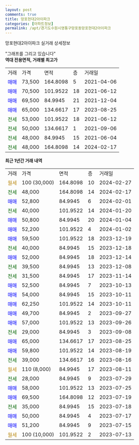 ```yaml
---
layout: post
comments: true
title: 망포현대2아이파크
categories: [아파트정보]
permalink: /apt/경기도수원시영통구망포동망포현대2아이파크
---
```


망포현대2아이파크 실거래 상세정보

<script type="text/javascript">
  google.charts.load('current', {'packages':['line', 'corechart']});
  google.charts.setOnLoadCallback(drawChart);

  function drawChart() {
    var data = new google.visualization.DataTable();
    data.addColumn('date', '거래일');
    data.addColumn('number', "매매");
    data.addColumn('number', "전세");
    data.addColumn('number', "전매");

    data.addRows([[new Date(Date.parse("2024-02-27")), null, null, null], [new Date(Date.parse("2024-02-17")), null, 48000, null], [new Date(Date.parse("2024-02-01")), 52800, null, null], [new Date(Date.parse("2024-01-20")), null, 40000, null], [new Date(Date.parse("2024-01-04")), 50800, null, null], [new Date(Date.parse("2024-01-02")), 52200, null, null], [new Date(Date.parse("2023-12-19")), 59500, null, null], [new Date(Date.parse("2023-12-18")), null, 40000, null], [new Date(Date.parse("2023-12-14")), 52000, null, null], [new Date(Date.parse("2023-12-08")), null, 39500, null], [new Date(Date.parse("2023-11-14")), null, 31500, null], [new Date(Date.parse("2023-10-13")), 52500, null, null], [new Date(Date.parse("2023-10-11")), 54000, null, null], [new Date(Date.parse("2023-10-11")), 62250, null, null], [new Date(Date.parse("2023-09-27")), 49700, null, null], [new Date(Date.parse("2023-09-26")), 57000, null, null], [new Date(Date.parse("2023-09-08")), null, 29000, null], [new Date(Date.parse("2023-08-25")), 65000, null, null], [new Date(Date.parse("2023-08-19")), 59800, null, null], [new Date(Date.parse("2023-08-16")), null, 39000, null], [new Date(Date.parse("2023-08-11")), null, null, null], [new Date(Date.parse("2023-07-29")), null, 28000, null], [new Date(Date.parse("2023-07-25")), 58000, null, null], [new Date(Date.parse("2023-07-19")), 69500, null, null], [new Date(Date.parse("2023-07-18")), null, 35000, null], [new Date(Date.parse("2023-07-17")), 50000, null, null], [new Date(Date.parse("2023-07-15")), 51200, null, null], [new Date(Date.parse("2023-07-13")), null, null, null]]);

    var options = {
      hAxis: {
        format: 'yyyy/MM/dd'
      },    
      lineWidth: 0,
      pointsVisible: true,    
      title: '최근 1년간 유형별 실거래가 분포',
      legend: { position: 'bottom' }
    };

    var formatter = new google.visualization.NumberFormat({pattern:'###,###'} );
    formatter.format(data, 1);
    formatter.format(data, 2);
    
    setTimeout(function() {
        var chart = new google.visualization.LineChart(document.getElementById('columnchart_material'));
        chart.draw(data, (options));
        document.getElementById('loading').style.display = 'none';
    }, 200);
  }
</script>


<div id="loading" style="z-index:20; display: block; margin-left: 0px">"그래프를 그리고 있습니다"</div>
<div id="columnchart_material" style="width: 95%; margin-left: 0px; display: block"></div>
<!-- contents start -->
<b>역대 전용면적, 거래별 최고가</b>
<table class="sortable">
    <tr>
      <td>거래</td>
      <td>가격</td>
      <td>면적</td>
      <td>층</td>
      <td>거래일</td>
    </tr>
        <tr>
          <td><a style="color: blue">매매</a></td>
          <td>73,500</td>
          <td>164.8098</td>
          <td>5</td>
          <td>2021-04-06</td>
        </tr>            <tr>
          <td><a style="color: blue">매매</a></td>
          <td>70,500</td>
          <td>101.9522</td>
          <td>18</td>
          <td>2021-06-12</td>
        </tr>            <tr>
          <td><a style="color: blue">매매</a></td>
          <td>69,500</td>
          <td>84.9945</td>
          <td>21</td>
          <td>2021-12-04</td>
        </tr>            <tr>
          <td><a style="color: blue">매매</a></td>
          <td>65,000</td>
          <td>134.6617</td>
          <td>17</td>
          <td>2023-08-25</td>
        </tr>        
        <tr>
              <td><a style="color: darkgreen">전세</a></td>
              <td>53,000</td>
              <td>101.9522</td>
              <td>18</td>
              <td>2021-06-12</td>
            </tr>            <tr>
              <td><a style="color: darkgreen">전세</a></td>
              <td>50,000</td>
              <td>134.6617</td>
              <td>1</td>
              <td>2021-09-06</td>
            </tr>            <tr>
              <td><a style="color: darkgreen">전세</a></td>
              <td>48,000</td>
              <td>84.9945</td>
              <td>15</td>
              <td>2021-06-04</td>
            </tr>            <tr>
              <td><a style="color: darkgreen">전세</a></td>
              <td>48,000</td>
              <td>164.8098</td>
              <td>14</td>
              <td>2024-02-17</td>
            </tr>        
    
</table>

<b>최근 1년간 거래 내역</b>

<table class="sortable">
    <tr>
      <td>거래</td>
      <td>가격</td>
      <td>면적</td>
      <td>층</td>
      <td>거래일</td>
    </tr>
    <tr>
      <td><a style="color: darkgoldenrod">월세</a></td>
      <td>100 (30,000)</td>
      <td>164.8098</td>
      <td>10</td>
      <td>2024-02-27</td>
    </tr>          <tr>
      <td><a style="color: darkgreen">전세</a></td>
      <td>48,000</td>
      <td>164.8098</td>
      <td>14</td>
      <td>2024-02-17</td>
    </tr>          <tr>
      <td><a style="color: blue">매매</a></td>
      <td>52,800</td>
      <td>84.9945</td>
      <td>6</td>
      <td>2024-02-01</td>
    </tr>          <tr>
      <td><a style="color: darkgreen">전세</a></td>
      <td>40,000</td>
      <td>101.9522</td>
      <td>14</td>
      <td>2024-01-20</td>
    </tr>          <tr>
      <td><a style="color: blue">매매</a></td>
      <td>50,800</td>
      <td>84.9945</td>
      <td>20</td>
      <td>2024-01-04</td>
    </tr>          <tr>
      <td><a style="color: blue">매매</a></td>
      <td>52,200</td>
      <td>101.9522</td>
      <td>4</td>
      <td>2024-01-02</td>
    </tr>          <tr>
      <td><a style="color: blue">매매</a></td>
      <td>59,500</td>
      <td>101.9522</td>
      <td>18</td>
      <td>2023-12-19</td>
    </tr>          <tr>
      <td><a style="color: darkgreen">전세</a></td>
      <td>40,000</td>
      <td>84.9945</td>
      <td>15</td>
      <td>2023-12-18</td>
    </tr>          <tr>
      <td><a style="color: blue">매매</a></td>
      <td>52,000</td>
      <td>84.9945</td>
      <td>18</td>
      <td>2023-12-14</td>
    </tr>          <tr>
      <td><a style="color: darkgreen">전세</a></td>
      <td>39,500</td>
      <td>84.9945</td>
      <td>13</td>
      <td>2023-12-08</td>
    </tr>          <tr>
      <td><a style="color: darkgreen">전세</a></td>
      <td>31,500</td>
      <td>84.9945</td>
      <td>17</td>
      <td>2023-11-14</td>
    </tr>          <tr>
      <td><a style="color: blue">매매</a></td>
      <td>52,500</td>
      <td>84.9945</td>
      <td>7</td>
      <td>2023-10-13</td>
    </tr>          <tr>
      <td><a style="color: blue">매매</a></td>
      <td>54,000</td>
      <td>84.9945</td>
      <td>15</td>
      <td>2023-10-11</td>
    </tr>          <tr>
      <td><a style="color: blue">매매</a></td>
      <td>62,250</td>
      <td>101.9522</td>
      <td>14</td>
      <td>2023-10-11</td>
    </tr>          <tr>
      <td><a style="color: blue">매매</a></td>
      <td>49,700</td>
      <td>84.9945</td>
      <td>2</td>
      <td>2023-09-27</td>
    </tr>          <tr>
      <td><a style="color: blue">매매</a></td>
      <td>57,000</td>
      <td>101.9522</td>
      <td>13</td>
      <td>2023-09-26</td>
    </tr>          <tr>
      <td><a style="color: darkgreen">전세</a></td>
      <td>29,000</td>
      <td>84.9945</td>
      <td>3</td>
      <td>2023-09-08</td>
    </tr>          <tr>
      <td><a style="color: blue">매매</a></td>
      <td>65,000</td>
      <td>134.6617</td>
      <td>17</td>
      <td>2023-08-25</td>
    </tr>          <tr>
      <td><a style="color: blue">매매</a></td>
      <td>59,800</td>
      <td>101.9522</td>
      <td>14</td>
      <td>2023-08-19</td>
    </tr>          <tr>
      <td><a style="color: darkgreen">전세</a></td>
      <td>39,000</td>
      <td>134.6617</td>
      <td>16</td>
      <td>2023-08-16</td>
    </tr>          <tr>
      <td><a style="color: darkgoldenrod">월세</a></td>
      <td>110 (8,000)</td>
      <td>84.9945</td>
      <td>17</td>
      <td>2023-08-11</td>
    </tr>          <tr>
      <td><a style="color: darkgreen">전세</a></td>
      <td>28,000</td>
      <td>84.9945</td>
      <td>9</td>
      <td>2023-07-29</td>
    </tr>          <tr>
      <td><a style="color: blue">매매</a></td>
      <td>58,000</td>
      <td>101.9522</td>
      <td>13</td>
      <td>2023-07-25</td>
    </tr>          <tr>
      <td><a style="color: blue">매매</a></td>
      <td>69,500</td>
      <td>164.8098</td>
      <td>12</td>
      <td>2023-07-19</td>
    </tr>          <tr>
      <td><a style="color: darkgreen">전세</a></td>
      <td>35,000</td>
      <td>84.9945</td>
      <td>15</td>
      <td>2023-07-18</td>
    </tr>          <tr>
      <td><a style="color: blue">매매</a></td>
      <td>50,000</td>
      <td>84.9945</td>
      <td>4</td>
      <td>2023-07-17</td>
    </tr>          <tr>
      <td><a style="color: blue">매매</a></td>
      <td>51,200</td>
      <td>84.9945</td>
      <td>9</td>
      <td>2023-07-15</td>
    </tr>          <tr>
      <td><a style="color: darkgoldenrod">월세</a></td>
      <td>100 (10,000)</td>
      <td>101.9522</td>
      <td>2</td>
      <td>2023-07-13</td>
    </tr>      </table>
<!-- contents end -->    

